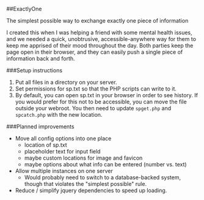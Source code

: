 ##ExactlyOne  
 
The simplest possible way to exchange exactly one piece of information

I created this when I was helping a friend with some mental health issues, and we needed a quick, unobtrusive, accessible-anywhere way for them to keep me apprised of their mood throughout the day. Both parties keep the page open in their browser, and they can easily push a single piece of information back and forth.

###Setup instructions
1. Put all files in a directory on your server. 
1. Set permissions for sp.txt so that the PHP scripts can write to it.
2. By default, you can open sp.txt in your browser in order to see history. If you would prefer for this not to be accessible, you can move the file outside your webroot. You then need to update `spget.php` and `spcatch.php` with the new location. 

###Planned improvements
* Move all config options into one place
  * location of sp.txt
  * placeholder text for input field
  * maybe custom locations for image and favicon
  * maybe options about what info can be entered (number vs. text)
* Allow multiple instances on one server
  * Would probably need to switch to a database-backed system, though that violates the "simplest possible" rule.
* Reduce / simplify jquery dependencies to speed up loading. 
